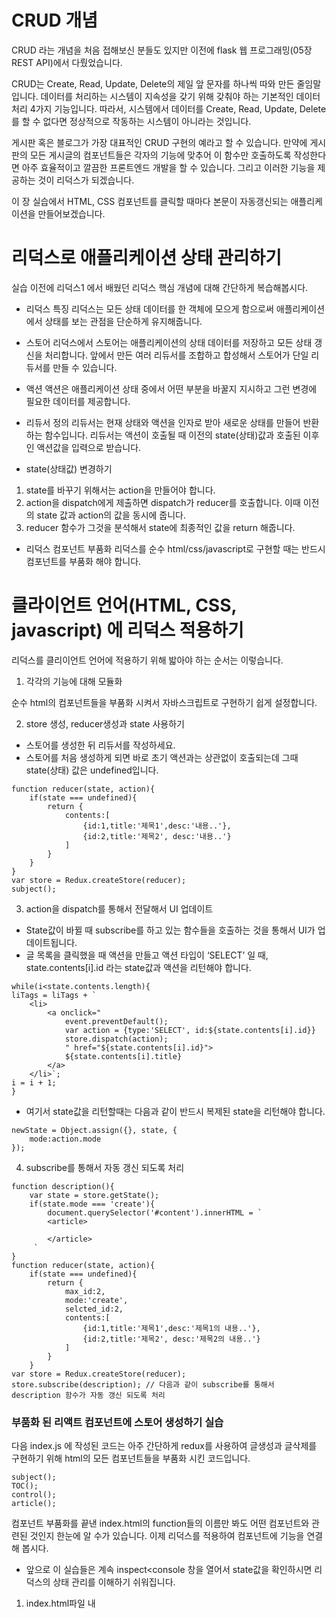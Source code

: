 # CRUD 개념

CRUD 라는 개념을 처음 접해보신 분들도 있지만 이전에 flask 웹 프로그래밍(05장 REST API)에서 다뤘었습니다.

CRUD는 Create, Read, Update, Delete의 제일 앞 문자를 하나씩 따와 만든 줄임말입니다. 데이터를 처리하는 시스템이 지속성을 갖기 위해 갖춰야 하는 기본적인 데이터 처리 4가지 기능입니다. 따라서, 시스템에서 데이터를 Create, Read, Update, Delete를 할 수 없다면 정상적으로 작동하는 시스템이 아니라는 것입니다.

게시판 혹은 블로그가 가장 대표적인 CRUD 구현의 예라고 할 수 있습니다. 만약에 게시판의 모든 게시글의 컴포넌트들은 각자의 기능에 맞추어 이 함수만 호출하도록 작성한다면 아주 효율적이고 깔끔한 프론트엔드 개발을 할 수 있습니다. 그리고 이러한 기능을 제공하는 것이 리덕스가 되겠습니다.

이 장 실습에서 HTML, CSS 컴포넌트를 클릭할 때마다 본문이 자동갱신되는 애플리케이션을 만들어보겠습니다.

# 리덕스로 애플리케이션 상태 관리하기

실습 이전에 리덕스1 에서 배웠던 리덕스 핵심 개념에 대해 간단하게 복습해봅시다.

- 리덕스 특징
리덕스는 모든 상태 데이터를 한 객체에 모으게 함으로써 애플리케이션에서 상태를 보는 관점을 단순하게 유지해줍니다.

- 스토어
리덕스에서 스토어는 애플리케이션의 상태 데이터를 저장하고 모든 상태 갱신을 처리합니다. 앞에서 만든 여러 리듀서를 조합하고 합성해서 스토어가 단일 리듀서를 만들 수 있습니다.

- 액션
액션은 애플리케이션 상태 중에서 어떤 부분을 바꿀지 지시하고 그런 변경에 필요한 데이터를 제공합니다.

- 리듀서 정의
리듀서는 현재 상태와 액션을 인자로 받아 새로운 상태를 만들어 반환하는 함수입니다.
리듀서는 액션이 호출될 때 이전의 state(상태)값과 호출된 이후인 액션값을 입력으로 받습니다.

- state(상태값) 변경하기
1. state를 바꾸기 위해서는 action을 만들어야 합니다.
2. action을 dispatch에게 제출하면 dispatch가 reducer를 호출합니다. 이때 이전의 state 값과 action의 값을 동시에 줍니다.
3. reducer 함수가 그것을 분석해서 state에 최종적인 값을 return 해줍니다.

- 리덕스 컴포넌트 부품화
리덕스를 순수 html/css/javascript로 구현할 때는 반드시 컴포넌트를 부품화 해야 합니다.

# 클라이언트 언어(HTML, CSS, javascript) 에 리덕스 적용하기

리덕스를 클리이언트 언어에 적용하기 위해 밟아야 하는 순서는 이렇습니다.

1. 각각의 기능에 대해 모듈화

순수 html의 컴포넌트들을 부품화 시켜서 자바스크립트로 구현하기 쉽게 설정합니다.

2. store 생성, reducer생성과 state 사용하기

- 스토어를 생성한 뒤 리듀서를 작성하세요.
- 스토어를 처음 생성하게 되면 바로 초기 액션과는 상관없이 호출되는데 그때 state(상태) 값은 undefined입니다.
```
function reducer(state, action){
    if(state === undefined){
        return {
            contents:[
                {id:1,title:'제목1',desc:'내용..'},
                {id:2,title:'제목2', desc:'내용..'}
            ]
        }
    }
}
var store = Redux.createStore(reducer);
subject();
```

3. action을 dispatch를 통해서 전달해서 UI 업데이트

- State값이 바뀔 때 subscribe를 하고 있는 함수들을 호출하는 것을 통해서 UI가 업데이트됩니다.
- 글 목록을 클릭했을 때 액션을 만들고 액션 타입이 ‘SELECT’ 일 때, state.contents[i].id 라는 state값과 액션을 리턴해야 합니다.
```
while(i<state.contents.length){
liTags = liTags + `
    <li>
        <a onclick="
            event.preventDefault();
            var action = {type:'SELECT', id:${state.contents[i].id}}
            store.dispatch(action);
            " href="${state.contents[i].id}">
            ${state.contents[i].title}
        </a>
    </li>`;
i = i + 1;
}
```
- 여기서 state값을 리턴할때는 다음과 같이 반드시 복제된 state을 리턴해야 합니다.
```
newState = Object.assign({}, state, {
    mode:action.mode
});
```

4. subscribe를 통해서 자동 갱신 되도록 처리
```
function description(){
    var state = store.getState();
    if(state.mode === 'create'){
        document.querySelector('#content').innerHTML = `
        <article>

        </article>
     `
}
function reducer(state, action){
    if(state === undefined){
        return {
            max_id:2,
            mode:'create',
            selcted_id:2,
            contents:[
                {id:1,title:'제목1',desc:'제목1의 내용..'},
                {id:2,title:'제목2', desc:'제목2의 내용..'}
            ]
        }
    }
var store = Redux.createStore(reducer);
store.subscribe(description); // 다음과 같이 subscribe를 통해서 description 함수가 자동 갱신 되도록 처리
```

### 부품화 된 리액트 컴포넌트에 스토어 생성하기 실습

다음 index.js 에 작성된 코드는 아주 간단하게 redux를 사용하여 글생성과 글삭제를 구현하기 위해 html의 모든 컴포넌트들을 부품화 시킨 코드입니다.
```
subject();
TOC();
control();
article();
```

컴포넌트 부품화를 끝낸 index.html의 function들의 이름만 봐도 어떤 컴포넌트와 관련된 것인지 한눈에 알 수가 있습니다. 이제 리덕스를 적용하여 컴포넌트에 기능을 연결해 봅시다.

- 앞으로 이 실습들은 계속 inspect<console 창을 열어서 state값을 확인하시면 리덕스의 상태 관리를 이해하기 쉬워집니다.

1. index.html파일 내 <script> 내 맨 아래 코드 위에 바로 리듀서를 생성한 다음 그 리듀서를 받는 스토어를 생성하세요.
```
subject();
TOC(); //입력된 개체를 화면에 표시
control();
article();
```

- 먼저 function reducer를 작성한 다음 state가 undefined일 경우, 다음과 같은 내용을 content 내에 반환하세요.
```
contents:[
{id:1,title:'Redux',desc:'Redux is ..'},
{id:2,title:'React-Redux', desc:'React-Redux is ..'}
]
```

2. GUI창 확장<마우스 우클릭<inspect<console 에 store.getState()에서 초기값이 무엇인지 확인하세요.

```
function reducer(state, action) {
    if(state === undefined){
        return {
            contents : [
                {id:1, title:'Redux', desc:'Redux is ..'},
                {id:2, title:'React-Redux', desc: 'React-Redux is ..'}
            ]
        }
    }
}

var store = Redux.createStore(reducer);
```

### 부품화된 리액트 컴포넌트에 state사용 실습

이제 글 목록 타이틀을 state를 사용하여 반환하는 모듈을 만들어보겠습니다.

TOC 라는 function 내에 <li>태그로 둘러쌓인 글목록이 있습니다.

1. function TOC() 내 <li>태그 내 글목록 번호와 타이틀을 스토어에 있는 정보를 바탕으로 가져오는 state를 가져오세요.
ex) 타이틀:
```
( {state.contents[i].title]} )
```
이런식으로 state에 따라서 변하는 웹페이지를 생성할수 있게 만들수 있습니다.

```
function TOC(){
  var state = store.getState();
 
    var i = 0;
    var liTags = '';
    while(i<state.contents.length){
    //  1. <li> </li> 내에 글목록을 스토어에 있는 정보를 바탕으로 가져오는 state를 가져오세요.
        liTags = liTags + `
            <li>
              <a href="${state.contents[i].id}">${state.contents[i].title}</a>
            </li>`;
        i = i + 1;
    }
    document.querySelector('#toc').innerHTML = `
    <nav>
        <ol>${liTags}</ol>
    </nav>
    `;
}
```

### 리덕스 적용하여 글목록 수정하기 실습

바로 이전 [실습2] 까지는 state에 따라서 만들어지는 웹페이지를 생성할 수 있었다면 이번 실습부터 우리가 해야 되는것은 글 목록을 클릭했을때 그것에 해당하는 본문이 나올수 있게 해야 하는 것입니다.

store의 state값을 변경하기위해서 action을 발생시키고 그 action이 dispatch를 통해서 리듀서를 실행시키면 리듀서가 state의 새로운 값을 나타냅니다.

그리고 state값이 바뀌면 subscribe하고 있는 그 함수들을 호출한 뒤 UI가 변경됩니다.

TOC 라는 function 내에 <li>태그로 둘러쌓인 글목록이 있습니다.

function TOC() 객체를 onclick을 하게 됐을 때 store.dispatch에 액션 정보를 줍니다.

1. event.preventDefautlt(); 밑에 액션 타입이 ‘SELECT’인 경우에 이런식으로 액션을 디스패치하세요.
```
var action = {
    type:'SELECT', 
    id:${state.contents[i].id}
}
store.dispatch(action);
```

2. ```" href="${/*...*/ }"``` 내에 해당 UI의 제목과 아이디를 업데이트 하세요.

아이디 업데이트 예시:
state.contents[i].id

제목 업데이트 예시:
state.contents[i].title

```
function TOC(){
    var state = store.getState();
    var i = 0;
    var liTags = '';
    while(i<state.contents.length){
        liTags = liTags + `
        <li>
            <a onclick="
                event.preventDefault();
                var action = {type:'SELECT', id:${state.contents[i].id}}
                store.dispatch(action);
            " href="${state.contents[i].id}">
                ${state.contents[i].title}
            </a>
        </li>`;
        i = i + 1;
    }
    document.querySelector('#toc').innerHTML = `
    <nav>
        <ol>${liTags}</ ol>
    </nav>
    `;
}
```

### 리덕스를 적용한 글생성(create) 실습

리듀서에 모드(mode)라는 객체를 줘서 mode가 만약 ‘create’일 경우 와 ‘delete’일 경우 다르게 작동하도록 구현해보겠습니다.

form에 제목(title)과 내용(description)을 입력하고 submit버튼을 눌렀을 때 title이라는 변수에 입력값을 저장해줍니다.

#### Index.html 전체적인 구조 설명

- function control() 이라는 함수 내 create 버튼이 글을 생성할 겁니다.

1. function article() 내 onsubmit 버튼이 눌릴 때, title 태그에 입력한 데이터를 불러들이는 코드를 작성하세요. 이 때 title과 description을 변수에 저장하세요.
```
<form onsubmit="
event.preventDefault();
/*이곳에 코드를 입력하세요*/
})
```

- title = this.title.value()는 title 태그내의 값을 저장합니다.

2. 1번에서 저장한 변수 두개를 스토어에 dispatch 하세요.
```
<form onsubmit="
event.preventDefault();
/* title과 desc 태그 내의 데이터를 저장한 후에 코드를 입력하세요*/
})
```

ex) 다음과 같은 데이터를 스토어에 디스패치합니다.

- var title과 _desc에 저장된 내용
```
type: 'CREATE',
title:_title,
desc:_desc
```
이 디스패치가 실행될 때 리듀서가 호출되어 액션값이 리듀서의 else if(action.type === 'CREATE') 에 들어갑니다.

```
function article(){
    var state = store.getState();
    if(state.mode === 'create'){
        document.querySelector('#content').innerHTML = `
        <article>
            <form onsubmit="
                event.preventDefault();
                var _title = this.title.value;
                var _desc = this.desc.value;
                store.dispatch({
                    type:'CREATE',
                    title:_title,
                    desc:_desc
                })
            ">
                <p>
                    <input type="text" name="title" placeholder="title">
                </p>
                <p>
                    <textarea name="desc" placeholder="description"></textarea>
                </p>
                <p>
                    <input type="submit">
                </p>
            </form>
        </article>
        `
    } else if(state.mode === 'read'){
        var i = 0;
        var aTitle, aDesc;
        while(i < state.contents.length){
            if(state.contents[i].id === state.selcted_id) {
                aTitle = state.contents[i].title;
                aDesc = state.contents[i].desc;
                break;
            }
            i = i + 1;
        }
        document.querySelector('#content').innerHTML = `
        <article>
            <h2>${aTitle}</h2>
            ${aDesc}
        </article>
        `
    }
}
```

### 리덕스를 적용한 글생성(create) 실습

리듀서에 모드(mode)라는 객체를 줘서 mode가 만약 ‘create’일 경우 와 ‘delete’일 경우 다르게 작동하도록 구현해보겠습니다.

form에 제목(title)과 내용(description)을 입력하고 submit버턴을 눌렀을 때 title이라는 변수에 입력값을 저장해줍니다.

1. index.html 내 function reducer(state, action) 내

액션 타입(action.type)이 ‘CREATE’ 일 경우 newContents에 새로운 컨텐츠(입력받은 title과 description)를 다음과 같이 push 하세요.
```
newContents.push({id:newMaxId, .. });
```

- newContents에 타이틀과 내용(description)도 push 해야 합니다.

```
function reducer(state, action){
    if(state === undefined){
        return {
            max_id:2,
            mode:'create',
            selcted_id:2,
            contents:[
                {id:1,title:'HTML',desc:'HTML is ..'},
                {id:2,title:'CSS', desc:'CSS is ..'}
            ]
        }
    }
    var newState;
    if(action.type === 'SELECT'){
        newState = Object.assign({}, state, {selcted_id:action.id});
        
        
    } else if(action.type === 'CREATE'){
        var newMaxId = state.max_id + 1;
        var newContents = state.contents.concat();
        /*1.이곳에 새로운 컨텐츠(입력받은 title과 description)를 push 하세요 */
        newContents.push({id:newMaxId, title:action.title, desc:action.desc});
        newState = Object.assign({}, state, {
            max_id:newMaxId,
            contents:newContents,
            mode:'read'
        })
    }
    console.log(action, state, newState);
    return newState;
}
```

### 리덕스를 적용한 글 삭제(delete) 실습

이제 마지막 단계인 글 삭제를 구현해봅시다.

복잡한 코드로 충분히 헷갈릴 수 잇기때문에 코드 142줄 부터 어떻게 작동하는지 설명해드리겠습니다.

배열을 생성해서 newContents라고 부르겠습니다.
```
var newContents = [];
```

만약에 선택된 아이디와 배열의 순차적인 컨텐츠의 아이디가 같지 않을 경우
새로운 컨텐츠로 push 할겁니다.
```
var i = 0;
while(i < state.contents.length){
    if(state.selcted_id !== state.contents[i].id){
        여기서 새로운 컨텐츠로 push 합니다
    );
    }
    i = i + 1;
}
```

삭제를 하게되면 mode가 welcome 이 됩니다. mode가 welcome이 될경우에는 state에 변화를 주었기 때문에 article에도 바뀝니다.
```
else if(action.type === 'CHANGE_MODE'){
newState = Object.assign({}, state, {
//모드 업데이트
});
```

1. function reducer()내 'DELETE' 조건문내에 만약 action이 ‘DELETE’인 경우는 현재 state의 값의 컨텐츠의 총 크기(state.contents.length) 와 this.state.selected_id와 삭제 하고싶은 목록의 아이디(state.contents[i].id ) 가 같다면 newContents를 push 하세요
```
else if(action.type === 'DELETE'){
var newContents = [];
var i = 0;
while(i < state.contents.length){
if(state.selcted_id !== state.contents[i].id){
/*이곳에 코드를 입력하세요 */
}
i = i + 1;
}
}
}
```

2. 만약에 액션 타입이 ‘DELETE’라면 다음과 같은 조건을 입력해서 컨텐츠가 삭제될경우 디폴트로 보여줄 객체 (‘welcome’)를 띄웁니다. 그러기 위해서는 mode를 'welcome'으로 바꾸세요.
```
newState = Object.assign({},state, {
contents:newContents,
/*이곳에 코드를 입력하세요 */
})
} else if(action.type === 'CHANGE_MODE'){
newState = Object.assign({}, state, {
});
}
```

#### 전체 코드
```
<!DOCTYPE html>
<html>
    <head>
        <script src="rdx.js"></script>
    </head>
    <body>
        <div id="subject"></div>
        <div id="toc"></div>
        <div id="control"></div>
        <div id="content"></div>    
        <script>
function subject(){
    document.querySelector('#subject').innerHTML = `
    <header>
        <h1>WEB</h1>
        Hello, WEB!
    </header>
    `
}
function TOC(){
    var state = store.getState();
    var i = 0;
    var liTags = '';
    while(i<state.contents.length){
        liTags = liTags + `
        <li>
            <a onclick="
                event.preventDefault();
                var action = {type:'SELECT', id:${state.contents[i].id}}
                store.dispatch(action);
            " href="${state.contents[i].id}">
                ${state.contents[i].title}
            </a>
        </li>`;
        i = i + 1;
    }
    document.querySelector('#toc').innerHTML = `
    <nav>
        <ol>${liTags}</ ol>
    </nav>
    `;
}
function control(){
    document.querySelector('#control').innerHTML = `
    <ul>
        <li><a onclick="
            event.preventDefault();
            store.dispatch({
                type:'CHANGE_MODE',
                mode:'create'
            })
        " href="/create">create</a></li>
        <li><input onclick="
            store.dispatch({
                type:'DELETE'
            });
        " type="button" value="delete"></li>
    </ul>
    `;
}
function article(){
    var state = store.getState();
    if(state.mode === 'create'){
        document.querySelector('#content').innerHTML = `
        <article>
            <form onsubmit="
                event.preventDefault();
                var _title = this.title.value;
                var _desc = this.desc.value;
                store.dispatch({
                    type:'CREATE',
                    title:_title,
                    desc:_desc
                })
            ">
                <p>
                    <input type="text" name="title" placeholder="title">
                </p>
                <p>
                    <textarea name="desc" placeholder="description"></textarea>
                </p>
                <p>
                    <input type="submit">
                </p>
            </form>
        </article>
        `
    } else if(state.mode === 'read'){
        var i = 0;
        var aTitle, aDesc;
        while(i < state.contents.length){
            if(state.contents[i].id === state.selcted_id) {
                aTitle = state.contents[i].title;
                aDesc = state.contents[i].desc;
                break;
            }
            i = i + 1;
        }
        document.querySelector('#content').innerHTML = `
        <article>
            <h2>${aTitle}</h2>
            ${aDesc}
        </article>
        `
    } else if(state.mode === 'welcome'){
        document.querySelector('#content').innerHTML = `
        <article>
            <h2>Welcome</h2>
            Hello, Redux!!!
        </article>
        `
    }
}
function reducer(state, action){
    if(state === undefined){
        return {
            max_id:2,
            mode:'welcome',
            selcted_id:2,
            contents:[
                {id:1,title:'HTML',desc:'HTML is ..'},
                {id:2,title:'CSS', desc:'CSS is ..'}
            ]
        }
    }
    var newState;
    if(action.type === 'SELECT'){
        newState = Object.assign(
            {}, 
            state, 
            {selcted_id:action.id, mode:'read'});
    } else if(action.type === 'CREATE'){
        var newMaxId = state.max_id + 1;
        var newContents = state.contents.concat();
        newContents.push({id:newMaxId, title:action.title, desc:action.desc});
        newState = Object.assign({}, state, {
            max_id:newMaxId,
            contents:newContents,
            mode:'read'
        })
    } else if(action.type === 'DELETE'){
        var newContents = [];
        var i = 0;
        while(i < state.contents.length){
            if(state.selcted_id !== state.contents[i].id){
                newContents.push(
                    state.contents[i]
                );
            }
            i = i + 1;
        }
        newState = Object.assign({},state, {
            contents:newContents,
            mode:'welcome'
        })
    } else if(action.type === 'CHANGE_MODE'){
        newState = Object.assign({}, state, {
            mode:action.mode
        });
    }
    console.log(action, state, newState);
    return newState;
}
var store = Redux.createStore(reducer);
store.subscribe(article);
store.subscribe(TOC);
subject();
TOC();
control();
article();
        </script>
    </body>
</html>
```
